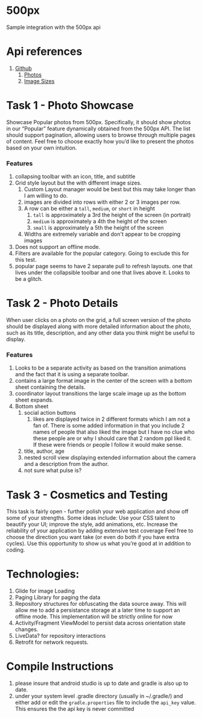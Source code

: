 # 500px
Sample integration with the 500px api

# Api references
 1. [Github](https://github.com/500px/legacy-api-documentation)
 	1. [Photos](https://github.com/500px/legacy-api-documentation/blob/master/endpoints/photo/GET_photos.md)
 	1. [Image Sizes](https://github.com/500px/legacy-api-documentation/blob/master/basics/formats_and_terms.md#image-urls-and-image-sizes)


# Task 1 - Photo Showcase
Showcase Popular photos from 500px. Specifically, it should show photos in our “Popular” feature dynamically obtained from the 500px API. The list should support pagination, allowing users to browse through multiple pages of content. Feel free to choose exactly how you’d like to present the photos based on your own intuition.

### Features
1. collapsing toolbar with an icon, title, and subtitle
1. Grid style layout but the with different image sizes. 
    1. Custom Layout manager would be best but this may take longer than I am willing to do.
    1. images are divided into rows with either 2 or 3 images per row.
    1. A row can be either a `tall`, `medium`, or `short` in height
    	1. `tall` is approximately a 3rd the height of the screen (in portrait)
    	1. `medium` is approximately a 4th the height of the screen
    	1. `small` is approximately a 5th the height of the screen
    1. Widths are extremely variable and don't appear to be cropping images
1. Does not support an offline mode.
1. Filters are available for the popular category. Going to exclude this for this test.
1. popular page seems to have 2 separate pull to refresh layouts. one that lives under the collapsible toolbar and one that lives above it. Looks to be a glitch.

# Task 2 - Photo Details
When user clicks on a photo on the grid, a full screen version of the photo should be displayed along with more detailed information about the photo, such as its title, description, and any other data you think might be useful to display.

### Features
1. Looks to be a separate activity as based on the transition animations and the fact that it is using a separate toolbar.
1. contains a large format image in the center of the screen with a bottom sheet containing the details.
1. coordinator layout transitions the large scale image up as the bottom sheet expands.
1. Bottom sheet
	1. social action buttons
		1. likes are displayed twice in 2 different formats which I am not a fan of. There is some added information in that you include 2 names of people that also liked the image but I have no clue who these people are or why I should care that 2 random ppl liked it. If these were friends or people I follow it would make sense.
	1. title, author, age
	1.  nested scroll view displaying extended information about the camera and a description from the author. 
	1. not sure what pulse is?


# Task 3 - Cosmetics and Testing
This task is fairly open - further polish your web application and show off some of your strengths. Some ideas include:
Use your CSS talent to beautify your UI; improve the style, add animations, etc. Increase the reliability of your application by adding extensive test coverage
Feel free to choose the direction you want take (or even do both if you have extra cycles). Use this opportunity to show us what you’re good at in addition to coding.


# Technologies:
1. Glide for image Loading
1. Paging Library for paging the data
1. Repository structures for obfuscating the data source away. This will allow me to add a persistance storage at a later time to support an offline mode. This implementation will be strictly online for now
1. Activity/Fragment ViewModel to persist data across orientation state changes.
1. LiveData? for repository interactions
1. Retrofit for network requests.


# Compile Instructions
1. please insure that android studio is up to date and gradle is also up to date.
1. under your system level .gradle directory (usually in ~/.gradle/) and either add or edit the `gradle.properties` file to include the `api_key` value. This ensures the the api key is never committed